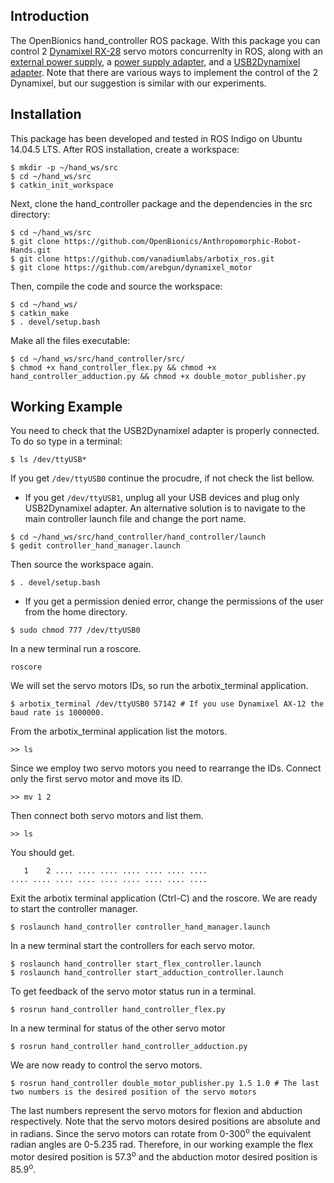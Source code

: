 ## Introduction

The OpenBionics hand_controller ROS package. With this package you can control 2 [Dynamixel RX-28](http://support.robotis.com/en/product/actuator/dynamixel/rx_series/rx-28.htm) servo motors concurrenlty in ROS, along with an [external power supply](http://www.trossenrobotics.com/p/power-supply-12vdc-5a.aspx), a [power supply adapter](http://www.robotis.us/smps2dynamixel/), and a [USB2Dynamixel adapter](http://support.robotis.com/en/product/auxdevice/interface/usb2dxl_manual.htm). Note that there are various ways to implement the control of the 2 Dynamixel, but our suggestion is similar with our experiments.

## Installation
This package has been developed and tested in ROS Indigo on Ubuntu 14.04.5 LTS. After ROS installation, create a workspace:

```
$ mkdir -p ~/hand_ws/src
$ cd ~/hand_ws/src
$ catkin_init_workspace
```

Next, clone the hand_controller package and the dependencies in the src directory:
```
$ cd ~/hand_ws/src 
$ git clone https://github.com/OpenBionics/Anthropomorphic-Robot-Hands.git
$ git clone https://github.com/vanadiumlabs/arbotix_ros.git
$ git clone https://github.com/arebgun/dynamixel_motor
```

Then, compile the code and source the workspace:
```
$ cd ~/hand_ws/ 
$ catkin_make
$ . devel/setup.bash
```

Make all the files executable:
```
$ cd ~/hand_ws/src/hand_controller/src/ 
$ chmod +x hand_controller_flex.py && chmod +x hand_controller_adduction.py && chmod +x double_motor_publisher.py
```

## Working Example
You need to check that the USB2Dynamixel adapter is properly connected. To do so type in a terminal:
```
$ ls /dev/ttyUSB*
```
If you get ```/dev/ttyUSB0``` continue the procudre, if not check the list bellow.
* If you get  ```/dev/ttyUSB1```, unplug all your USB devices and plug only USB2Dynamixel adapter. An alternative solution is to navigate to the main controller launch file and change the port name.
```
$ cd ~/hand_ws/src/hand_controller/hand_controller/launch
$ gedit controller_hand_manager.launch
```
Then source the workspace again.
```
$ . devel/setup.bash
```
* If you get a permission denied error, change the permissions of the user from the home directory.
```
$ sudo chmod 777 /dev/ttyUSB0
```

In a new terminal run a roscore.
```
roscore
```
We will set the servo motors IDs, so run the arbotix_terminal application. 
```
$ arbotix_terminal /dev/ttyUSB0 57142 # If you use Dynamixel AX-12 the baud rate is 1000000.
```
From the arbotix_terminal application list the motors.
```
>> ls
```
Since we employ two servo motors you need to rearrange the IDs. Connect only the first servo motor and move its ID.
```
>> mv 1 2
```
Then connect both servo motors and list them.
```
>> ls
```
You should get.
```
   1    2 .... .... .... .... .... .... ....
.... .... .... .... .... .... .... .... ....
```
Exit the arbotix terminal application (Ctrl-C) and the roscore. We are ready to start the controller manager.
```
$ roslaunch hand_controller controller_hand_manager.launch
```
In a new terminal start the controllers for each servo motor.
```
$ roslaunch hand_controller start_flex_controller.launch
$ roslaunch hand_controller start_adduction_controller.launch
```

To get feedback of the servo motor status run in a terminal.
```
$ rosrun hand_controller hand_controller_flex.py
```
In a new terminal for status of the other servo motor
```
$ rosrun hand_controller hand_controller_adduction.py
```

We are now ready to control the servo motors.
```
$ rosrun hand_controller double_motor_publisher.py 1.5 1.0 # The last two numbers is the desired position of the servo motors
```
The last numbers represent the servo motors for flexion and abduction respectively. Note that the servo motors desired positions are absolute and in radians. Since the servo motors can rotate from 0-300<sup>o</sup> the equivalent radian angles are 0-5.235 rad. Therefore, in our working example the flex motor desired position is 57.3<sup>o</sup> and the abduction motor desired position is 85.9<sup>o</sup>.

